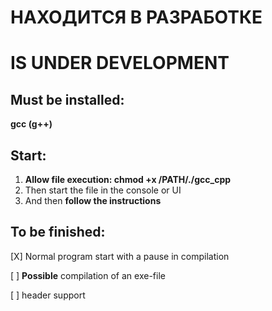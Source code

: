 # НАХОДИТСЯ В РАЗРАБОТКЕ
# IS UNDER DEVELOPMENT

## Must be installed:
**gcc (g++)**

## Start:
1. **Allow file execution: chmod +x /PATH/./gcc_cpp**
2. Then start the file in the console or UI
3. And then **follow the instructions**

## To be finished:
[X] Normal program start with a pause in compilation

[ ] **Possible** compilation of an exe-file

[ ] header support
